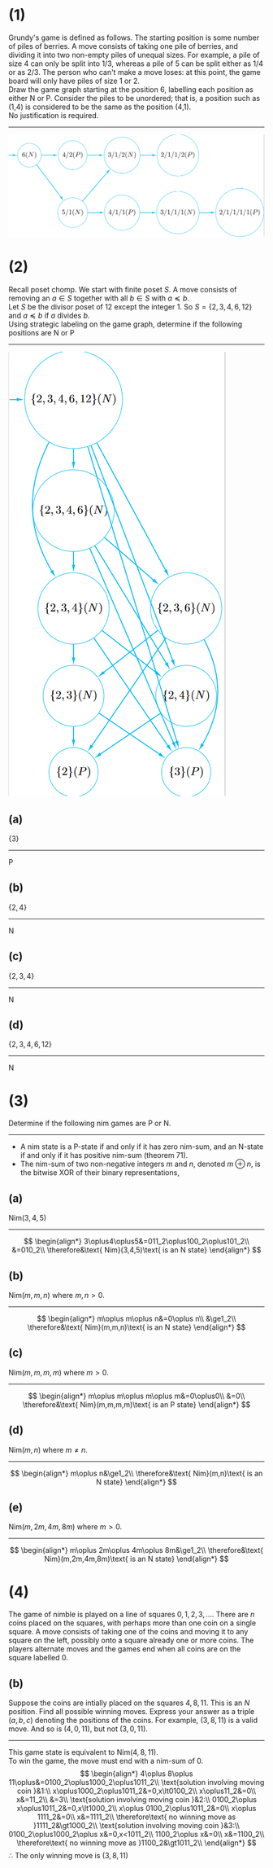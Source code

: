 # (1)
Grundy's game is defined as follows. The starting position is some number of piles of berries. A move consists of taking one pile of berries, and dividing it into two non-empty piles of unequal sizes. For example, a pile of size 4 can only be split into 1/3, whereas a pile of 5 can be split either as 1/4 or as 2/3. The person who can't make a move loses: at this point, the game board will only have piles of size 1 or 2.\
Draw the game graph starting at the position 6, labelling each position as either N or P. Consider the piles to be unordered; that is, a position such as (1,4) is considered to be the same as the position (4,1).\
No justification is required.

---
![alt text](Q1.png)

# (2)
Recall poset chomp. We start with finite poset $S$. A move consists of removing an $a\in S$ together with all $b\in S$ with $a\preceq b$.\
Let $S$ be the divisor poset of 12 except the integer 1. So $S=\{2,3,4,6,12\}$ and $a\preceq b$ if $a$ divides $b$.\
Using strategic labeling on the game graph, determine if the following positions are N or P

---

![alt text](Q2.png)
## (a)
$\{3\}$

---
P
## (b)
$\{2,4\}$

---
N
## (c)
$\{2,3,4\}$

---
N
## (d)
$\{2,3,4,6,12\}$

---
N
# (3)
Determine if the following nim games are P or N.

---
- A nim state is a P-state if and only if it has zero nim-sum, and an N-state if and only if it has positive nim-sum (theorem 71).
- The nim-sum of two non-negative integers $m$ and $n$, denoted $m\oplus n$, is the bitwise XOR of their binary representations,
## (a)
$\text{Nim}(3,4,5)$

---
$$
\begin{align*}
3\oplus4\oplus5&=011_2\oplus100_2\oplus101_2\\
&=010_2\\
\therefore&\text{ Nim}(3,4,5)\text{ is an N state}
\end{align*}
$$
## (b)
$\text{Nim}(m,m,n)$ where $m,n>0$.

---
$$
\begin{align*}
m\oplus m\oplus n&=0\oplus n\\
&\ge1_2\\
\therefore&\text{ Nim}(m,m,n)\text{ is an N state}
\end{align*}
$$
## (c)
$\text{Nim}(m,m,m,m)$ where $m>0$.

---
$$
\begin{align*}
m\oplus m\oplus m\oplus m&=0\oplus0\\
&=0\\
\therefore&\text{ Nim}(m,m,m,m)\text{ is an P state}
\end{align*}
$$
## (d)
$\text{Nim}(m,n)$ where $m\neq n$.

---
$$
\begin{align*}
m\oplus n&\ge1_2\\
\therefore&\text{ Nim}(m,n)\text{ is an N state}
\end{align*}
$$
## (e)
$\text{Nim}(m,2m,4m,8m)$ where $m>0$.

---
$$
\begin{align*}
m\oplus 2m\oplus 4m\oplus 8m&\ge1_2\\
\therefore&\text{ Nim}(m,2m,4m,8m)\text{ is an N state}
\end{align*}
$$
# (4)
The game of nimble is played on a line of squares $0,1,2,3,...$. There are $n$ coins placed on the squares, with perhaps more than one coin on a single square. A move consists of taking one of the coins and moving it to any square on the left, possibly onto a square already one or more coins. The players alternate moves and the games end when all coins are on the square labelled $0$.
## (b)
Suppose the coins are intially placed on the squares $4,8,11$. This is an $N$ position. Find all possible winning moves. Express your answer as a triple $(a,b,c)$ denoting the positions of the coins. For example, $(3,8,11)$ is a valid move. And so is $(4,0,11)$, but not $(3,0,11)$.

---
This game state is equivalent to $\text{Nim}(4,8,11)$.\
To win the game, the move must end with a nim-sum of $0$.
$$
\begin{align*}
4\oplus 8\oplus 11\oplus&=0100_2\oplus1000_2\oplus1011_2\\
\text{solution involving moving coin }&1:\\
x\oplus1000_2\oplus1011_2&=0,x\lt0100_2\\
x\oplus11_2&=0\\
x&=11_2\\
&=3\\
\text{solution involving moving coin }&2:\\
0100_2\oplus x\oplus1011_2&=0,x\lt1000_2\\
x\oplus 0100_2\oplus1011_2&=0\\
x\oplus 1111_2&=0\\
x&=1111_2\\
\therefore\text{ no winning move as }1111_2&\gt1000_2\\
\text{solution involving moving coin }&3:\\
0100_2\oplus1000_2\oplus x&=0,x<1011_2\\
1100_2\oplus x&=0\\
x&=1100_2\\
\therefore\text{ no winning move as }1100_2&\gt1011_2\\
\end{align*}
$$
$\therefore$ The only winning move is $(3,8,11)$